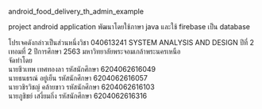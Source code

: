 android_food_delivery_th_admin_example

project android application พัฒนาโดยใช้ภาษา java และใช้ firebase เป็น database

โปรเจคดังกล่าวเป็นส่วนหนึ่งวิชา 040613241 SYSTEM ANALYSIS AND DESIGN ปีที่ 2 เทอมที่ 2 ปีการศึกษา 2563 มหาวิทยาลัยพระจอมเกล้าพระนครเหนือ <br/>
จัดทำโดย <br/>
นายชีวเทพ เทศทองลา 	รหัสนักศึกษา 6204062616049 <br/>
นายธนธรณ์ อยู่เย็น 	         รหัสนักศึกษา 6204062616057 <br/>
นายวชิรวิชญ์ คล้ายขาว 	รหัสนักศึกษา 6204062616103 <br/>
นายภูชิชย์ เสงี่ยมกิ่ง 	         รหัสนักศึกษา 6204062616316 <br/>
